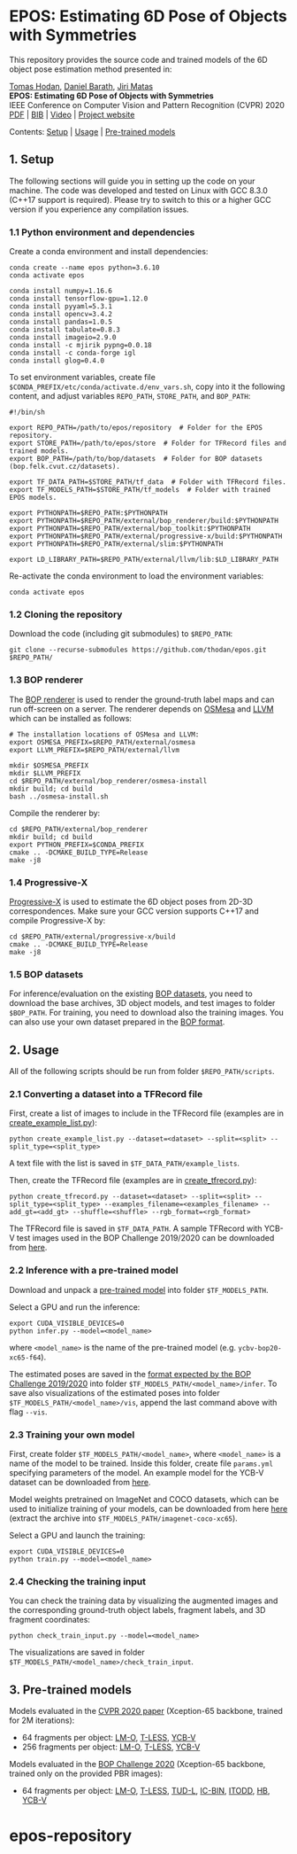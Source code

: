 
# EPOS: Estimating 6D Pose of Objects with Symmetries

This repository provides the source code and trained models of the 6D object pose estimation method presented in:

[Tomas Hodan](http://www.hodan.xyz), [Daniel Barath](http://web.eee.sztaki.hu/~dbarath/), [Jiri Matas](http://cmp.felk.cvut.cz/~matas/) <br>
**EPOS: Estimating 6D Pose of Objects with Symmetries**<br>
IEEE Conference on Computer Vision and Pattern Recognition (CVPR) 2020<br>
[PDF](http://openaccess.thecvf.com/content_CVPR_2020/papers/Hodan_EPOS_Estimating_6D_Pose_of_Objects_With_Symmetries_CVPR_2020_paper.pdf) | [BIB](http://cmp.felk.cvut.cz/~hodanto2/data/hodan2020epos.bib) | [Video](https://www.youtube.com/watch?v=OXjG0YPqLnE) | [Project website](http://cmp.felk.cvut.cz/epos/)


Contents: [Setup](#setup) | [Usage](#usage) | [Pre-trained models](#pre-trained-models)


## <a name="setup"></a>1. Setup

The following sections will guide you in setting up the code on your machine. The code was developed and tested on Linux with GCC 8.3.0 (C++17 support is required). Please try to switch to this or a higher GCC version if you experience any compilation issues.

### 1.1 Python environment and dependencies

Create a conda environment and install dependencies:
```
conda create --name epos python=3.6.10
conda activate epos

conda install numpy=1.16.6
conda install tensorflow-gpu=1.12.0
conda install pyyaml=5.3.1
conda install opencv=3.4.2
conda install pandas=1.0.5
conda install tabulate=0.8.3
conda install imageio=2.9.0
conda install -c mjirik pypng=0.0.18
conda install -c conda-forge igl
conda install glog=0.4.0
```

To set environment variables, create file ```$CONDA_PREFIX/etc/conda/activate.d/env_vars.sh```, copy into it the following content, and adjust variables ```REPO_PATH```, ```STORE_PATH```, and ```BOP_PATH```:
```
#!/bin/sh

export REPO_PATH=/path/to/epos/repository  # Folder for the EPOS repository.
export STORE_PATH=/path/to/epos/store  # Folder for TFRecord files and trained models.
export BOP_PATH=/path/to/bop/datasets  # Folder for BOP datasets (bop.felk.cvut.cz/datasets).

export TF_DATA_PATH=$STORE_PATH/tf_data  # Folder with TFRecord files.
export TF_MODELS_PATH=$STORE_PATH/tf_models  # Folder with trained EPOS models.

export PYTHONPATH=$REPO_PATH:$PYTHONPATH
export PYTHONPATH=$REPO_PATH/external/bop_renderer/build:$PYTHONPATH
export PYTHONPATH=$REPO_PATH/external/bop_toolkit:$PYTHONPATH
export PYTHONPATH=$REPO_PATH/external/progressive-x/build:$PYTHONPATH
export PYTHONPATH=$REPO_PATH/external/slim:$PYTHONPATH

export LD_LIBRARY_PATH=$REPO_PATH/external/llvm/lib:$LD_LIBRARY_PATH
```

Re-activate the conda environment to load the environment variables:
```
conda activate epos
```

### 1.2 Cloning the repository

Download the code (including git submodules) to ```$REPO_PATH```:
```
git clone --recurse-submodules https://github.com/thodan/epos.git $REPO_PATH/
```

### 1.3 BOP renderer

The [BOP renderer](https://github.com/thodan/bop_renderer) is used to render the ground-truth label maps and can run off-screen on a server. The renderer depends on [OSMesa](https://www.mesa3d.org/osmesa.html) and [LLVM](https://llvm.org/) which can be installed as follows:
```
# The installation locations of OSMesa and LLVM:
export OSMESA_PREFIX=$REPO_PATH/external/osmesa
export LLVM_PREFIX=$REPO_PATH/external/llvm

mkdir $OSMESA_PREFIX
mkdir $LLVM_PREFIX
cd $REPO_PATH/external/bop_renderer/osmesa-install
mkdir build; cd build
bash ../osmesa-install.sh
```

Compile the renderer by:
```
cd $REPO_PATH/external/bop_renderer
mkdir build; cd build
export PYTHON_PREFIX=$CONDA_PREFIX
cmake .. -DCMAKE_BUILD_TYPE=Release
make -j8
```

### 1.4 Progressive-X

[Progressive-X](https://github.com/danini/progressive-x) is used to estimate the 6D object poses from 2D-3D correspondences. Make sure your GCC version supports C++17 and compile Progressive-X by:
```
cd $REPO_PATH/external/progressive-x/build
cmake .. -DCMAKE_BUILD_TYPE=Release
make -j8
```

### 1.5 BOP datasets

For inference/evaluation on the existing [BOP datasets](https://bop.felk.cvut.cz/datasets/), you need to download the base archives, 3D object models, and test images to folder ```$BOP_PATH```. For training, you need to download also the training images. You can also use your own dataset prepared in the [BOP format](https://github.com/thodan/bop_toolkit/blob/master/docs/bop_datasets_format.md).


## <a name="usage"></a>2. Usage

All of the following scripts should be run from folder ```$REPO_PATH/scripts```.

### 2.1 Converting a dataset into a TFRecord file

First, create a list of images to include in the TFRecord file (examples are in [create_example_list.py](https://github.com/thodan/epos/blob/master/scripts/create_example_list.py)):
```
python create_example_list.py --dataset=<dataset> --split=<split> --split_type=<split_type>
```

A text file with the list is saved in ```$TF_DATA_PATH/example_lists```.

Then, create the TFRecord file (examples are in [create_tfrecord.py](https://github.com/thodan/epos/blob/master/scripts/create_tfrecord.py)):
```
python create_tfrecord.py --dataset=<dataset> --split=<split> --split_type=<split_type> --examples_filename=<examples_filename> --add_gt=<add_gt> --shuffle=<shuffle> --rgb_format=<rgb_format>
```

The TFRecord file is saved in ```$TF_DATA_PATH```.
A sample TFRecord with YCB-V test images used in the BOP Challenge 2019/2020 can be downloaded from [here](http://ptak.felk.cvut.cz/6DB/public/epos_store/ycbv_test_targets-bop19.tfrecord).


### 2.2 Inference with a pre-trained model

Download and unpack a [pre-trained model](#pre-trained-models) into folder ```$TF_MODELS_PATH```.

Select a GPU and run the inference:
```
export CUDA_VISIBLE_DEVICES=0
python infer.py --model=<model_name>
```

where ```<model_name>``` is the name of the pre-trained model (e.g. ```ycbv-bop20-xc65-f64```).

The estimated poses are saved in the [format expected by the BOP Challenge 2019/2020](https://bop.felk.cvut.cz/challenges/bop-challenge-2020/#formatofresults) into folder ```$TF_MODELS_PATH/<model_name>/infer```. To save also visualizations of the estimated poses into folder ```$TF_MODELS_PATH/<model_name>/vis```, append the last command above with flag  ```--vis```.

### 2.3 Training your own model

First, create folder ```$TF_MODELS_PATH/<model_name>```, where ```<model_name>``` is a name of the model to be trained. Inside this folder, create file ```params.yml``` specifying parameters of the model. An example model for the YCB-V dataset can be downloaded from [here](http://ptak.felk.cvut.cz/6DB/public/epos_store/ycbv-example-xc65-f64.zip).

Model weights pretrained on ImageNet and COCO datasets, which can be used to initialize training of your models, can be downloaded from here [here](http://ptak.felk.cvut.cz/6DB/public/epos_store/imagenet-coco-xc65.zip) (extract the archive into ```$TF_MODELS_PATH/imagenet-coco-xc65```).

Select a GPU and launch the training:
```
export CUDA_VISIBLE_DEVICES=0
python train.py --model=<model_name>
```


### 2.4 Checking the training input

You can check the training data by visualizing the augmented images and the corresponding ground-truth object labels, fragment labels, and 3D fragment coordinates:

```
python check_train_input.py --model=<model_name>
```

The visualizations are saved in folder ```$TF_MODELS_PATH/<model_name>/check_train_input```.


## <a name="pre-trained-models"></a>3. Pre-trained models

Models evaluated in the [CVPR 2020 paper](http://openaccess.thecvf.com/content_CVPR_2020/papers/Hodan_EPOS_Estimating_6D_Pose_of_Objects_With_Symmetries_CVPR_2020_paper.pdf) (Xception-65 backbone, trained for 2M iterations):

- 64 fragments per object:
[LM-O](http://ptak.felk.cvut.cz/6DB/public/epos_store/lmo-cvpr20-xc65-f64.zip),
[T-LESS](http://ptak.felk.cvut.cz/6DB/public/epos_store/tless-cvpr20-xc65-f64.zip),
[YCB-V](http://ptak.felk.cvut.cz/6DB/public/epos_store/ycbv-cvpr20-xc65-f64.zip)
- 256 fragments per object:
[LM-O](http://ptak.felk.cvut.cz/6DB/public/epos_store/lmo-cvpr20-xc65-f256.zip),
[T-LESS](http://ptak.felk.cvut.cz/6DB/public/epos_store/tless-cvpr20-xc65-f256.zip),
[YCB-V](http://ptak.felk.cvut.cz/6DB/public/epos_store/ycbv-cvpr20-xc65-f256.zip)


Models evaluated in the [BOP Challenge 2020](https://bop.felk.cvut.cz/challenges/bop-challenge-2020/) (Xception-65 backbone, trained only on the provided PBR images):

- 64 fragments per object:
[LM-O](http://ptak.felk.cvut.cz/6DB/public/epos_store/lmo-bop20-xc65-f64.zip),
[T-LESS](http://ptak.felk.cvut.cz/6DB/public/epos_store/tless-bop20-xc65-f64.zip),
[TUD-L](http://ptak.felk.cvut.cz/6DB/public/epos_store/tudl-bop20-xc65-f64.zip),
[IC-BIN](http://ptak.felk.cvut.cz/6DB/public/epos_store/icbin-bop20-xc65-f64.zip),
[ITODD](http://ptak.felk.cvut.cz/6DB/public/epos_store/itodd-bop20-xc65-f64.zip),
[HB](http://ptak.felk.cvut.cz/6DB/public/epos_store/hb-bop20-xc65-f64.zip),
[YCB-V](http://ptak.felk.cvut.cz/6DB/public/epos_store/ycbv-bop20-xc65-f64.zip)
# epos-repository
